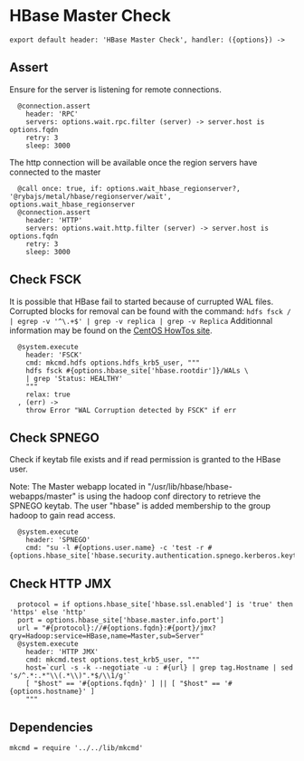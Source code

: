 
# HBase Master Check

    export default header: 'HBase Master Check', handler: ({options}) ->

## Assert

Ensure for the server is listening for remote connections.

      @connection.assert
        header: 'RPC'
        servers: options.wait.rpc.filter (server) -> server.host is options.fqdn
        retry: 3
        sleep: 3000

The http connection will be available once the region servers have connected to the master

      @call once: true, if: options.wait_hbase_regionserver?, '@rybajs/metal/hbase/regionserver/wait', options.wait_hbase_regionserver
      @connection.assert
        header: 'HTTP'
        servers: options.wait.http.filter (server) -> server.host is options.fqdn
        retry: 3
        sleep: 3000

## Check FSCK

It is possible that HBase fail to started because of currupted WAL files.
Corrupted blocks for removal can be found with the command: 
`hdfs fsck / | egrep -v '^\.+$' | grep -v replica | grep -v Replica`
Additionnal information may be found on the [CentOS HowTos site][corblk].

[corblk]: http://centoshowtos.org/hadoop/fix-corrupt-blocks-on-hdfs/

      @system.execute
        header: 'FSCK'
        cmd: mkcmd.hdfs options.hdfs_krb5_user, """
        hdfs fsck #{options.hbase_site['hbase.rootdir']}/WALs \
        | grep 'Status: HEALTHY'
        """
        relax: true
      , (err) ->
        throw Error "WAL Corruption detected by FSCK" if err

## Check SPNEGO

Check if keytab file exists and if read permission is granted to the HBase user.

Note: The Master webapp located in "/usr/lib/hbase/hbase-webapps/master" is
using the hadoop conf directory to retrieve the SPNEGO keytab. The user "hbase"
is added membership to the group hadoop to gain read access.

      @system.execute
        header: 'SPNEGO'
        cmd: "su -l #{options.user.name} -c 'test -r #{options.hbase_site['hbase.security.authentication.spnego.kerberos.keytab']}'"

## Check HTTP JMX

      protocol = if options.hbase_site['hbase.ssl.enabled'] is 'true' then 'https' else 'http'
      port = options.hbase_site['hbase.master.info.port']
      url = "#{protocol}://#{options.fqdn}:#{port}/jmx?qry=Hadoop:service=HBase,name=Master,sub=Server"
      @system.execute
        header: 'HTTP JMX'
        cmd: mkcmd.test options.test_krb5_user, """
        host=`curl -s -k --negotiate -u : #{url} | grep tag.Hostname | sed 's/^.*:.*"\\(.*\\)".*$/\\1/g'`
        [ "$host" == '#{options.fqdn}' ] || [ "$host" == '#{options.hostname}' ]
        """

## Dependencies

    mkcmd = require '../../lib/mkcmd'
